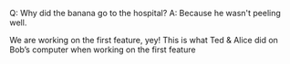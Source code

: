 Q: Why did the banana go to the hospital?
A: Because he wasn't peeling well.

We are working on the first feature, yey!
This is what Ted & Alice did on Bob’s computer when working on the first feature